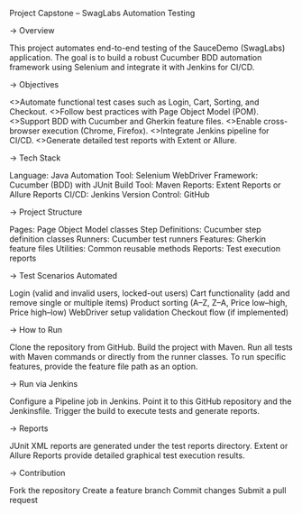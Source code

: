    Project Capstone – SwagLabs Automation Testing 

   
-> Overview

This project automates end-to-end testing of the SauceDemo (SwagLabs) application.
The goal is to build a robust Cucumber BDD automation framework using Selenium and integrate it with Jenkins for CI/CD.

-> Objectives

<>Automate functional test cases such as Login, Cart, Sorting, and Checkout.
<>Follow best practices with Page Object Model (POM).
<>Support BDD with Cucumber and Gherkin feature files.
<>Enable cross-browser execution (Chrome, Firefox).
<>Integrate Jenkins pipeline for CI/CD.
<>Generate detailed test reports with Extent or Allure.

-> Tech Stack

Language: Java
Automation Tool: Selenium WebDriver
Framework: Cucumber (BDD) with JUnit
Build Tool: Maven
Reports: Extent Reports or Allure Reports
CI/CD: Jenkins
Version Control: GitHub

-> Project Structure

Pages: Page Object Model classes
Step Definitions: Cucumber step definition classes
Runners: Cucumber test runners
Features: Gherkin feature files
Utilities: Common reusable methods
Reports: Test execution reports

-> Test Scenarios Automated

Login (valid and invalid users, locked-out users)
Cart functionality (add and remove single or multiple items)
Product sorting (A–Z, Z–A, Price low–high, Price high–low)
WebDriver setup validation
Checkout flow (if implemented)

-> How to Run

Clone the repository from GitHub.
Build the project with Maven.
Run all tests with Maven commands or directly from the runner classes.
To run specific features, provide the feature file path as an option.

-> Run via Jenkins

Configure a Pipeline job in Jenkins.
Point it to this GitHub repository and the Jenkinsfile.
Trigger the build to execute tests and generate reports.

-> Reports

JUnit XML reports are generated under the test reports directory.
Extent or Allure Reports provide detailed graphical test execution results.

-> Contribution

Fork the repository
Create a feature branch
Commit changes
Submit a pull request
